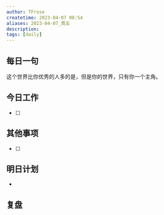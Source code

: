 ```yaml
---
author: TFrose
createtime: 2023-04-07 08:54
aliases: 2023-04-07_周五
description:
tags: [daily]
---
```


## 每日一句
这个世界比你优秀的人多的是，但是你的世界，只有你一个主角。

## 今日工作
- [ ] 

## 其他事项
- [ ] 

## 明日计划
- 

## 复盘

